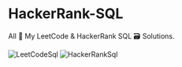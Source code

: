 # HackerRank-SQL
All 🧢 My LeetCode & HackerRank SQL 🗃️ Solutions.

![LeetCodeSql](Res/LeetCodeSql.jpg)
![HackerRankSql](Res/HackerRankSql.jpg)
